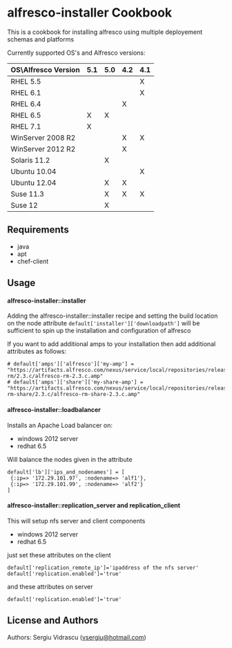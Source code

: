 alfresco-installer Cookbook
======================
This is a cookbook for installing alfresco using multiple deployement schemas and platforms

Currently supported OS's and Alfresco versions:

| OS\Alfresco Version | 5.1 | 5.0 | 4.2 | 4.1 |
|-------------------|-----|-----|-----|-----|
| RHEL 5.5 |  |  |  | X |
| RHEL 6.1 |  |  |  | X |
| RHEL 6.4 |  |  | X |  |
| RHEL 6.5 | X | X |  |  |
| RHEL 7.1 | X |  |  |  |
| WinServer 2008 R2 |  |  | X | X |
| WinServer 2012 R2 |  |  | X |  |
| Solaris 11.2 |  | X |  |  |
| Ubuntu 10.04 |  |  |  | X |
| Ubuntu 12.04 |  | X | X |  |
| Suse 11.3 |  | X | X | X |
| Suse 12 |  | X |  |  |

Requirements
------------
- java
- apt
- chef-client

Usage
-----
#### alfresco-installer::installer

Adding the alfresco-installer::installer recipe and setting the build location on the node attribute
`default['installer']['downloadpath']` will be sufficient to spin up the installation and configuration of alfresco

If you want to add additional amps to your installation then add additional attributes as follows:
```
# default['amps']['alfresco']['my-amp'] = "https://artifacts.alfresco.com/nexus/service/local/repositories/releases/content/org/alfresco/alfresco-rm/2.3.c/alfresco-rm-2.3.c.amp"
# default['amps']['share']['my-share-amp'] = "https://artifacts.alfresco.com/nexus/service/local/repositories/releases/content/org/alfresco/alfresco-rm-share/2.3.c/alfresco-rm-share-2.3.c.amp"

```

#### alfresco-installer::loadbalancer

Installs an Apache Load balancer on:
- windows 2012 server
- redhat 6.5

Will balance the nodes given in the attribute
```
default['lb']['ips_and_nodenames'] = [
 {:ip=> '172.29.101.97', :nodename=> 'alf1'},
 {:ip=> '172.29.101.99', :nodename=> 'alf2'}
]
```

#### alfresco-installer::replication_server and replication_client

This will setup nfs server and client components
- windows 2012 server
- redhat 6.5

just set these attributes on the client
```
default['replication_remote_ip']='ipaddress of the nfs server'
default['replication.enabled']='true'
```

and these attributes on server
```
default['replication.enabled']='true'
```

License and Authors
-------------------
Authors: Sergiu Vidrascu (vsergiu@hotmail.com)
